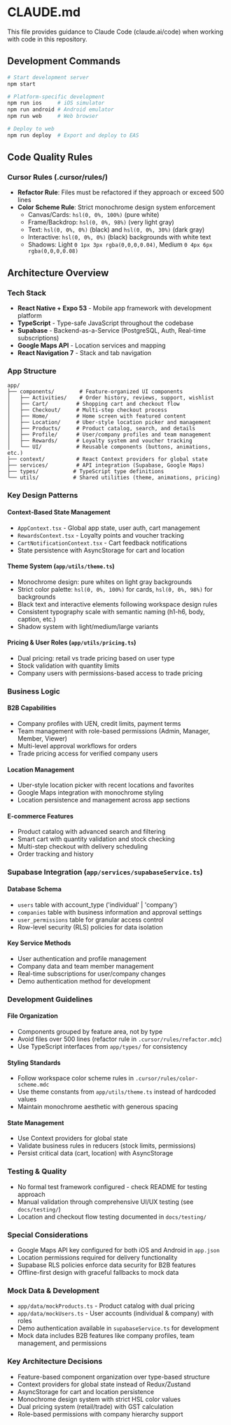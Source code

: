 # CLAUDE.md

This file provides guidance to Claude Code (claude.ai/code) when working with code in this repository.

## Development Commands

```bash
# Start development server
npm start

# Platform-specific development
npm run ios     # iOS simulator
npm run android # Android emulator  
npm run web     # Web browser

# Deploy to web
npm run deploy  # Export and deploy to EAS
```

## Code Quality Rules

### Cursor Rules (.cursor/rules/)
- **Refactor Rule**: Files must be refactored if they approach or exceed 500 lines
- **Color Scheme Rule**: Strict monochrome design system enforcement
  - Canvas/Cards: `hsl(0, 0%, 100%)` (pure white)
  - Frame/Backdrop: `hsl(0, 0%, 98%)` (very light gray)
  - Text: `hsl(0, 0%, 0%)` (black) and `hsl(0, 0%, 30%)` (dark gray)
  - Interactive: `hsl(0, 0%, 0%)` (black) backgrounds with white text
  - Shadows: Light `0 1px 3px rgba(0,0,0,0.04)`, Medium `0 4px 6px rgba(0,0,0,0.08)`

## Architecture Overview

### Tech Stack
- **React Native + Expo 53** - Mobile app framework with development platform
- **TypeScript** - Type-safe JavaScript throughout the codebase
- **Supabase** - Backend-as-a-Service (PostgreSQL, Auth, Real-time subscriptions)
- **Google Maps API** - Location services and mapping
- **React Navigation 7** - Stack and tab navigation

### App Structure
```
app/
├── components/        # Feature-organized UI components
│   ├── Activities/    # Order history, reviews, support, wishlist
│   ├── Cart/         # Shopping cart and checkout flow
│   ├── Checkout/     # Multi-step checkout process
│   ├── Home/         # Home screen with featured content
│   ├── Location/     # Uber-style location picker and management
│   ├── Products/     # Product catalog, search, and details
│   ├── Profile/      # User/company profiles and team management
│   ├── Rewards/      # Loyalty system and voucher tracking
│   └── UI/           # Reusable components (buttons, animations, etc.)
├── context/          # React Context providers for global state
├── services/         # API integration (Supabase, Google Maps)
├── types/           # TypeScript type definitions
└── utils/           # Shared utilities (theme, animations, pricing)
```

### Key Design Patterns

#### Context-Based State Management
- `AppContext.tsx` - Global app state, user auth, cart management
- `RewardsContext.tsx` - Loyalty points and voucher tracking
- `CartNotificationContext.tsx` - Cart feedback notifications
- State persistence with AsyncStorage for cart and location

#### Theme System (`app/utils/theme.ts`)
- Monochrome design: pure whites on light gray backgrounds
- Strict color palette: `hsl(0, 0%, 100%)` for cards, `hsl(0, 0%, 98%)` for backgrounds
- Black text and interactive elements following workspace design rules
- Consistent typography scale with semantic naming (h1-h6, body, caption, etc.)
- Shadow system with light/medium/large variants

#### Pricing & User Roles (`app/utils/pricing.ts`)
- Dual pricing: retail vs trade pricing based on user type
- Stock validation with quantity limits
- Company users with permissions-based access to trade pricing

### Business Logic

#### B2B Capabilities
- Company profiles with UEN, credit limits, payment terms
- Team management with role-based permissions (Admin, Manager, Member, Viewer)
- Multi-level approval workflows for orders
- Trade pricing access for verified company users

#### Location Management
- Uber-style location picker with recent locations and favorites
- Google Maps integration with monochrome styling
- Location persistence and management across app sections

#### E-commerce Features
- Product catalog with advanced search and filtering
- Smart cart with quantity validation and stock checking
- Multi-step checkout with delivery scheduling
- Order tracking and history

### Supabase Integration (`app/services/supabaseService.ts`)

#### Database Schema
- `users` table with account_type ('individual' | 'company')
- `companies` table with business information and approval settings
- `user_permissions` table for granular access control
- Row-level security (RLS) policies for data isolation

#### Key Service Methods
- User authentication and profile management
- Company data and team member management  
- Real-time subscriptions for user/company changes
- Demo authentication method for development

### Development Guidelines

#### File Organization
- Components grouped by feature area, not by type
- Avoid files over 500 lines (refactor rule in `.cursor/rules/refactor.mdc`)
- Use TypeScript interfaces from `app/types/` for consistency

#### Styling Standards
- Follow workspace color scheme rules in `.cursor/rules/color-scheme.mdc`
- Use theme constants from `app/utils/theme.ts` instead of hardcoded values
- Maintain monochrome aesthetic with generous spacing

#### State Management
- Use Context providers for global state
- Validate business rules in reducers (stock limits, permissions)
- Persist critical data (cart, location) with AsyncStorage

### Testing & Quality
- No formal test framework configured - check README for testing approach
- Manual validation through comprehensive UI/UX testing (see `docs/testing/`)
- Location and checkout flow testing documented in `docs/testing/`

### Special Considerations
- Google Maps API key configured for both iOS and Android in `app.json`
- Location permissions required for delivery functionality
- Supabase RLS policies enforce data security for B2B features
- Offline-first design with graceful fallbacks to mock data

### Mock Data & Development
- `app/data/mockProducts.ts` - Product catalog with dual pricing
- `app/data/mockUsers.ts` - User accounts (individual & company) with roles
- Demo authentication available in `supabaseService.ts` for development
- Mock data includes B2B features like company profiles, team management, and permissions

### Key Architecture Decisions
- Feature-based component organization over type-based structure
- Context providers for global state instead of Redux/Zustand
- AsyncStorage for cart and location persistence
- Monochrome design system with strict HSL color values
- Dual pricing system (retail/trade) with GST calculation
- Role-based permissions with company hierarchy support